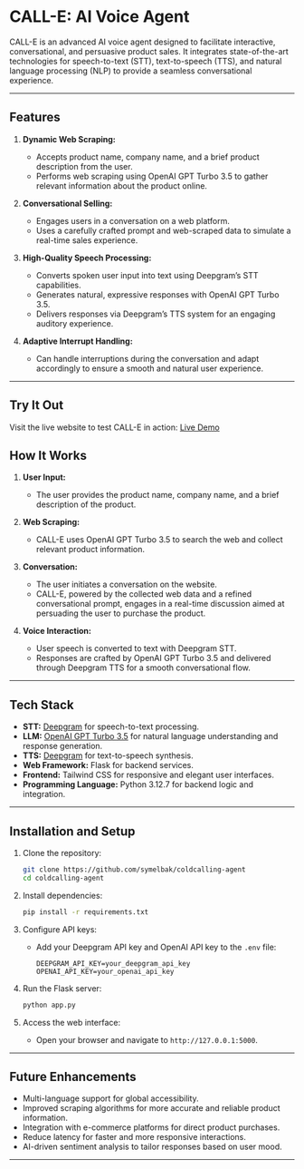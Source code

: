 # CALL-E: AI Voice Agent

CALL-E is an advanced AI voice agent designed to facilitate interactive, conversational, and persuasive product sales. It integrates state-of-the-art technologies for speech-to-text (STT), text-to-speech (TTS), and natural language processing (NLP) to provide a seamless conversational experience.

---

## Features

1. **Dynamic Web Scraping:**

   - Accepts product name, company name, and a brief product description from the user.
   - Performs web scraping using OpenAI GPT Turbo 3.5 to gather relevant information about the product online.

2. **Conversational Selling:**

   - Engages users in a conversation on a web platform.
   - Uses a carefully crafted prompt and web-scraped data to simulate a real-time sales experience.

3. **High-Quality Speech Processing:**

   - Converts spoken user input into text using Deepgram’s STT capabilities.
   - Generates natural, expressive responses with OpenAI GPT Turbo 3.5.
   - Delivers responses via Deepgram’s TTS system for an engaging auditory experience.

4. **Adaptive Interrupt Handling:**

   - Can handle interruptions during the conversation and adapt accordingly to ensure a smooth and natural user experience.

---

## Try It Out
Visit the live website to test CALL-E in action:
[Live Demo](google.com)

## How It Works

1. **User Input:**

   - The user provides the product name, company name, and a brief description of the product.

2. **Web Scraping:**

   - CALL-E uses OpenAI GPT Turbo 3.5 to search the web and collect relevant product information.

3. **Conversation:**

   - The user initiates a conversation on the website.
   - CALL-E, powered by the collected web data and a refined conversational prompt, engages in a real-time discussion aimed at persuading the user to purchase the product.

4. **Voice Interaction:**

   - User speech is converted to text with Deepgram STT.
   - Responses are crafted by OpenAI GPT Turbo 3.5 and delivered through Deepgram TTS for a smooth conversational flow.

---

## Tech Stack

- **STT:** [Deepgram](https://deepgram.com) for speech-to-text processing.
- **LLM:** [OpenAI GPT Turbo 3.5](https://openai.com) for natural language understanding and response generation.
- **TTS:** [Deepgram](https://deepgram.com) for text-to-speech synthesis.
- **Web Framework:** Flask for backend services.
- **Frontend:** Tailwind CSS for responsive and elegant user interfaces.
- **Programming Language:** Python 3.12.7 for backend logic and integration.

---

## Installation and Setup

1. Clone the repository:

   ```bash
   git clone https://github.com/symelbak/coldcalling-agent
   cd coldcalling-agent
   ```

2. Install dependencies:

   ```bash
   pip install -r requirements.txt
   ```

3. Configure API keys:

   - Add your Deepgram API key and OpenAI API key to the `.env` file:
     ```
     DEEPGRAM_API_KEY=your_deepgram_api_key
     OPENAI_API_KEY=your_openai_api_key
     ```

4. Run the Flask server:

   ```bash
   python app.py
   ```

5. Access the web interface:

   - Open your browser and navigate to `http://127.0.0.1:5000`.

---

## Future Enhancements

- Multi-language support for global accessibility.
- Improved scraping algorithms for more accurate and reliable product information.
- Integration with e-commerce platforms for direct product purchases.
- Reduce latency for faster and more responsive interactions.
- AI-driven sentiment analysis to tailor responses based on user mood.

---